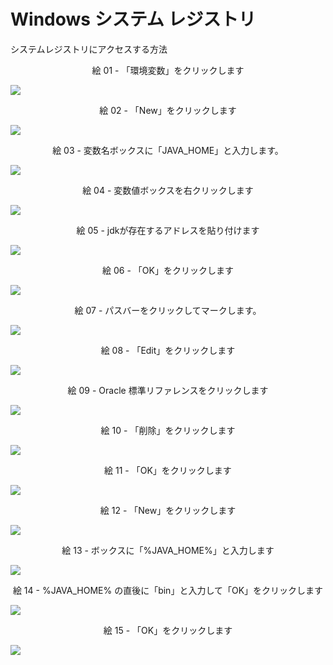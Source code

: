 # Windows システム レジストリ

システムレジストリにアクセスする方法

<div align="center">
絵 01 - 「環境変数」をクリックします
</div>

![](Imagens/Windows-Java-Home-Modo2-Img01.png)

<div align="center">
絵 02 - 「New」をクリックします
</div>

![](Imagens/Windows-Java-Home-Modo2-Img02.png)

<div align="center">
絵 03 - 変数名ボックスに「JAVA_HOME」と入力します。
</div>

![](Imagens/Windows-Java-Home-Modo2-Img03.png)

<div align="center">
絵 04 - 変数値ボックスを右クリックします
</div>

![](Imagens/Windows-Java-Home-Modo2-Img04.png)

<div align="center">
絵 05 - jdkが存在するアドレスを貼り付けます
</div>

![](Imagens/Windows-Java-Home-Modo2-Img05.png)

<div align="center">
絵 06 - 「OK」をクリックします
</div>

![](Imagens/Windows-Java-Home-Modo2-Img06.png)

<div align="center">
絵 07 - パスバーをクリックしてマークします。
</div>

![](Imagens/Windows-Java-Home-Modo2-Img07.png)

<div align="center">
絵 08 - 「Edit」をクリックします
</div>

![](Imagens/Windows-Java-Home-Modo2-Img08.png)

<div align="center">
絵 09 - Oracle 標準リファレンスをクリックします
</div>

![](Imagens/Windows-Java-Home-Modo2-Img09.png)

<div align="center">
絵 10 - 「削除」をクリックします
</div>

![](Imagens/Windows-Java-Home-Modo2-Img10.png)

<div align="center">
絵 11 - 「OK」をクリックします
</div>

![](Imagens/Windows-Java-Home-Modo2-Img11.png)

<div align="center">
絵 12 - 「New」をクリックします
</div>

![](Imagens/Windows-Java-Home-Modo2-Img12.png)

<div align="center">
絵 13 - ボックスに「%JAVA_HOME%」と入力します
</div>

![](Imagens/Windows-Java-Home-Modo2-Img13.png)

<div align="center">
絵 14 - %JAVA_HOME% の直後に「bin」と入力して「OK」をクリックします
</div>

![](Imagens/Windows-Java-Home-Modo2-Img14.png)

<div align="center">
絵 15 - 「OK」をクリックします
</div>

![](Imagens/Windows-Java-Home-Modo2-Img15.png)